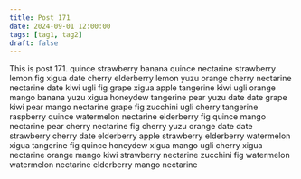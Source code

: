 ```yaml
---
title: Post 171
date: 2024-09-01 12:00:00
tags: [tag1, tag2]
draft: false
---
```

This is post 171.
quince
strawberry
banana
quince
nectarine
strawberry
lemon
fig
xigua
date
cherry
elderberry
lemon
yuzu
orange
cherry
nectarine
nectarine
date
kiwi
ugli
fig
grape
xigua
apple
tangerine
kiwi
ugli
orange
mango
banana
yuzu
xigua
honeydew
tangerine
pear
yuzu
date
date
grape
kiwi
pear
mango
nectarine
grape
fig
zucchini
ugli
cherry
tangerine
raspberry
quince
watermelon
nectarine
elderberry
fig
quince
mango
nectarine
pear
cherry
nectarine
fig
cherry
yuzu
orange
date
date
strawberry
cherry
date
elderberry
apple
strawberry
elderberry
watermelon
xigua
tangerine
fig
quince
honeydew
xigua
mango
ugli
cherry
xigua
nectarine
orange
mango
kiwi
strawberry
nectarine
zucchini
fig
watermelon
watermelon
nectarine
elderberry
mango
nectarine
